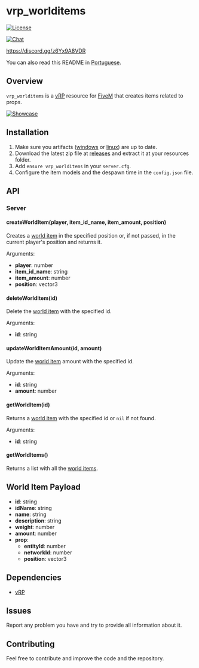 # vrp_worlditems

<p>
    <a href="https://github.com/jaimeadf/vrp_worlditems/blob/main/LICENSE">
        <img src="https://img.shields.io/badge/License-MIT-blue.svg" alt="License">
    </a>
</p>

<p>
    <a href="https://discord.gg/z6Yx9A8VDR">
        <img src="https://discordapp.com/api/guilds/514185816315265068/widget.png?style=banner2" alt="Chat">
    </a>
</p>

https://discord.gg/z6Yx9A8VDR

You can also read this README in [Portuguese](https://github.com/jaimeadf/vrp_worlditems/blob/master/README.pt.md).

## Overview
`vrp_worlditems` is a [vRP](https://github.com/ImagicTheCat/vRP/tree/1.0) resource for [FiveM](http://fivem.net/) that creates items related to props.

[![Showcase](https://yt-embed.herokuapp.com/embed?v=je4q3Ym9Up4)](https://youtu.be/je4q3Ym9Up4)

## Installation

1. Make sure you artifacts ([windows](https://runtime.fivem.net/artifacts/fivem/build_server_windows/master) or [linux](https://runtime.fivem.net/artifacts/fivem/build_proot_linux/master)) are up to date.
2. Download the latest zip file at [releases](https://github.com/jaimeadf/vrp_worlditems/releases) and extract it at your resources folder.
3. Add `ensure vrp_worlditems` in your `server.cfg`.
4. Configure the item models and the despawn time in the `config.json` file.

## API

### Server

#### createWorldItem(player, item_id_name, item_amount, position)
Creates a [world item](#world-item-payload) in the specified position or, if not passed, in the current player's position and returns it.

Arguments:
* **player**: number
* **item_id_name**: string
* **item_amount**: number
* **position**: vector3

#### deleteWorldItem(id)
Delete the [world item](#world-item-payload) with the specified id.

Arguments:
* **id**: string

#### updateWorldItemAmount(id, amount)
Update the [world item](#world-item-payload) amount with the specified id.

Arguments:
* **id**: string
* **amount**: number

#### getWorldItem(id)
Returns a [world item](#world-item-payload) with the specified id or `nil` if not found.

Arguments:
* **id**: string

#### getWorldItems()
Returns a list with all the [world items](#world-item-payload).

## World Item Payload
* **id**: string
* **idName**: string
* **name**: string
* **description**: string
* **weight**: number
* **amount**: number
* **prop**:
    * **entityId**: number
    * **networkId**: number
    * **position**: vector3

## Dependencies
* [vRP](https://github.com/ImagicTheCat/vRP/tree/1.0)

## Issues

Report any problem you have and try to provide all information about it.

## Contributing

Feel free to contribute and improve the code and the repository.

